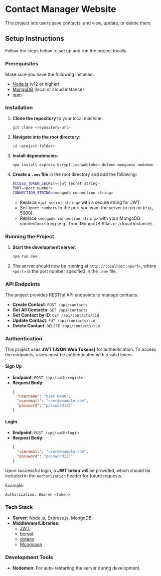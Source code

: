 

# Contact Manager Website

This project lets users save contacts, and view, update, or delete them.

## Setup Instructions

Follow the steps below to set up and run the project locally.

### Prerequisites

Make sure you have the following installed:
- [Node.js](https://nodejs.org/en/download/) (v12 or higher)
- [MongoDB](https://www.mongodb.com/try/download/community) (local or cloud instance)
- [npm](https://www.npmjs.com/get-npm)

### Installation

1. **Clone the repository** to your local machine:

   ```bash
   git clone <repository-url>
   ```

2. **Navigate into the root directory**:

   ```bash
   cd <project-folder>
   ```

3. **Install dependencies**:

   ```bash
   npm install express bcrypt jsonwebtoken dotenv mongoose nodemon
   ```

4. **Create a `.env` file** in the root directory and add the following:

   ```bash
   ACCESS_TOKEN_SECRET=<jwt secret string>
   PORT=<port number>
   CONNECTION_STRING=<mongodb connection string>
   ```

   - Replace `<jwt secret string>` with a secure string for JWT.
   - Set `<port number>` to the port you want the server to run on (e.g., 5000).
   - Replace `<mongodb connection string>` with your MongoDB connection string (e.g., from MongoDB Atlas or a local instance).

### Running the Project

1. **Start the development server**:

   ```bash
   npm run dev
   ```

2. The server should now be running at `http://localhost:<port>`, where `<port>` is the port number specified in the `.env` file.

### API Endpoints

The project provides RESTful API endpoints to manage contacts.

- **Create Contact**: `POST /api/contacts`
- **Get All Contacts**: `GET /api/contacts`
- **Get Contact by ID**: `GET /api/contacts/:id`
- **Update Contact**: `PUT /api/contacts/:id`
- **Delete Contact**: `DELETE /api/contacts/:id`

### Authentication

This project uses **JWT (JSON Web Tokens)** for authentication. To access the endpoints, users must be authenticated with a valid token.

#### Sign Up

- **Endpoint**: `POST /api/auth/register`
- **Request Body**:
  ```json
  {
    "username": "User Name",
    "useremail": "user@example.com",
    "password": "password123"
  }
  ```

#### Login

- **Endpoint**: `POST /api/auth/login`
- **Request Body**:
  ```json
  {
    "useremail": "user@example.com",
    "password": "password123"
  }
  ```

Upon successful login, a **JWT token** will be provided, which should be included in the `Authorization` header for future requests.

Example:
```
Authorization: Bearer <token>
```

### Tech Stack

- **Server**: Node.js, Express.js, MongoDB
- **Middleware/Libraries**:
  - [JWT](https://jwt.io/)
  - [bcrypt](https://www.npmjs.com/package/bcrypt)
  - [dotenv](https://www.npmjs.com/package/dotenv)
  - [Mongoose](https://mongoosejs.com/)

### Development Tools

- **Nodemon**: For auto-restarting the server during development.
